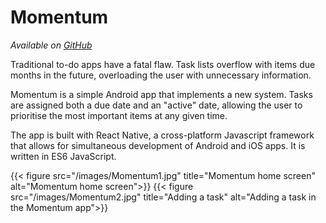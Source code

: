 # Momentum

_Available on [GitHub](https://github.com/kdelwat/Momentum)_

Traditional to-do apps have a fatal flaw. Task lists overflow with items due
months in the future, overloading the user with unnecessary information.

Momentum is a simple Android app that implements a new system. Tasks are
assigned both a due date and an "active" date, allowing the user to prioritise
the most important items at any given time.

The app is built with React Native, a cross-platform Javascript framework that
allows for simultaneous development of Android and iOS apps. It is written in
ES6 JavaScript.

{{< figure src="/images/Momentum1.jpg" title="Momentum home screen" alt="Momentum home screen">}}
{{< figure src="/images/Momentum2.jpg" title="Adding a task" alt="Adding a task in the Momentum app">}}
